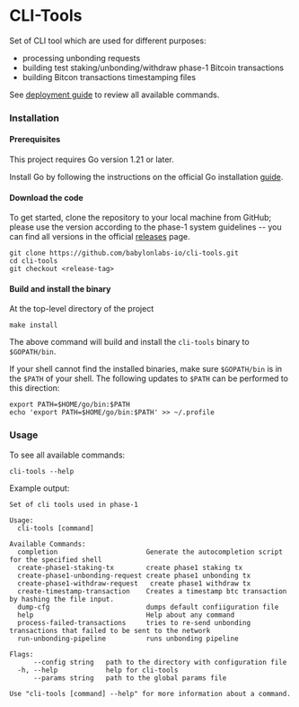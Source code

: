 # CLI-Tools

Set of CLI tool which are used for different purposes:
- processing unbonding requests
- building test staking/unbonding/withdraw phase-1 Bitcoin transactions
- building Bitcon transactions timestamping files

See  [deployment guide](/docs/commands.md) to review all available commands.

### Installation

#### Prerequisites

This project requires Go version 1.21 or later.

Install Go by following the instructions on the official Go installation [guide](https://go.dev/doc/install).

#### Download the code

To get started, clone the repository to your local machine from GitHub; please
use the version according to the phase-1 system guidelines --
you can find all versions in the official
[releases](https://github.com/babylonlabs-io/cli-tools/releases) page.

```shell
git clone https://github.com/babylonlabs-io/cli-tools.git
cd cli-tools
git checkout <release-tag>
```

#### Build and install the binary

At the top-level directory of the project

```shell
make install
```

The above command will build and install the `cli-tools` binary to
`$GOPATH/bin`.

If your shell cannot find the installed binaries, make sure `$GOPATH/bin` is in
the `$PATH` of your shell. The following updates to `$PATH` can be performed to
this direction:

```shell
export PATH=$HOME/go/bin:$PATH
echo 'export PATH=$HOME/go/bin:$PATH' >> ~/.profile
```

### Usage

To see all available commands:

```shell
cli-tools --help
```

Example output:

```shell
Set of cli tools used in phase-1

Usage:
  cli-tools [command]

Available Commands:
  completion                      Generate the autocompletion script for the specified shell
  create-phase1-staking-tx        create phase1 staking tx
  create-phase1-unbonding-request create phase1 unbonding tx
  create-phase1-withdraw-request   create phase1 withdraw tx
  create-timestamp-transaction    Creates a timestamp btc transaction by hashing the file input.
  dump-cfg                        dumps default confiiguration file
  help                            Help about any command
  process-failed-transactions     tries to re-send unbonding transactions that failed to be sent to the network
  run-unbonding-pipeline          runs unbonding pipeline

Flags:
      --config string   path to the directory with configuration file
  -h, --help            help for cli-tools
      --params string   path to the global params file

Use "cli-tools [command] --help" for more information about a command.
```
